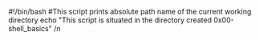 #!/bin/bash
#This script prints absolute path name of the current working directory
echo "This script is situated in the directory created 0x00-shell_basics"
/n
